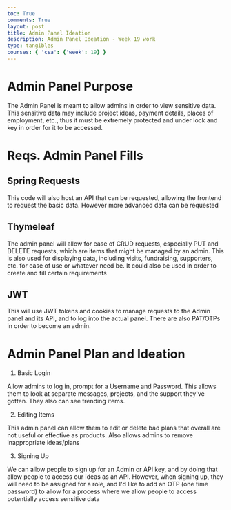 ```yaml
---
toc: True
comments: True
layout: post
title: Admin Panel Ideation
description: Admin Panel Ideation - Week 19 work
type: tangibles
courses: { 'csa': {'week': 19} }
---
```


# Admin Panel Purpose

The Admin Panel is meant to allow admins in order to view sensitive data. This sensitive data may include project ideas, payment details, places of employment, etc., thus it must be extremely protected and under lock and key in order for it to be accessed.

# Reqs. Admin Panel Fills

## Spring Requests

This code will also host an API that can be requested, allowing the frontend to request the basic data. However more advanced data can be requested

## Thymeleaf

The admin panel will allow for ease of CRUD requests, especially PUT and DELETE requests, which are items that might be managed by an admin. This is also used for displaying data, including visits, fundraising, supporters, etc. for ease of use or whatever need be. It could also be used in order to create and fill certain requirements

## JWT

This will use JWT tokens and cookies to manage requests to the Admin panel and its API, and to log into the actual panel. There are also PAT/OTPs in order to become an admin.

# Admin Panel Plan and Ideation

1. Basic Login

Allow admins to log in, prompt for a Username and Password. This allows them to look at separate messages, projects, and the support they've gotten. They also can see trending items.

2. Editing Items

This admin panel can allow them to edit or delete bad plans that overall are not useful or effective as products. Also allows admins to remove inappropriate ideas/plans

3. Signing Up

We can allow people to sign up for an Admin or API key, and by doing that allow people to access our ideas as an API. However, when signing up, they will need to be assigned for a role, and I'd like to add an OTP (one time password) to allow for a process where we allow people to access potentially access sensitive data

